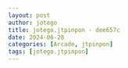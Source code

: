 ```yaml
---
layout: post
author: jotego
title: jotego.jtpinpon - dee657c
date: 2024-06-28
categories: [Arcade, jtpinpon]
tags: [jotego.jtpinpon]
---
```


